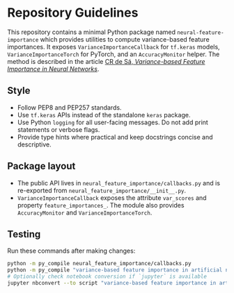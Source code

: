 # Repository Guidelines

This repository contains a minimal Python package named `neural-feature-importance` which provides utilities to compute variance-based feature importances. It exposes `VarianceImportanceCallback` for `tf.keras` models, `VarianceImportanceTorch` for PyTorch, and an `AccuracyMonitor` helper. The method is described in the article [CR de Sá, *Variance-based Feature Importance in Neural Networks*](https://doi.org/10.1007/978-3-030-33778-0_24).

## Style
- Follow PEP8 and PEP257 standards.
- Use `tf.keras` APIs instead of the standalone `keras` package.
- Use Python `logging` for all user-facing messages. Do not add print statements or verbose flags.
- Provide type hints where practical and keep docstrings concise and descriptive.

## Package layout
- The public API lives in `neural_feature_importance/callbacks.py` and is re-exported from `neural_feature_importance/__init__.py`.
- `VarianceImportanceCallback` exposes the attribute `var_scores` and property `feature_importances_`. The module also provides `AccuracyMonitor` and `VarianceImportanceTorch`.

## Testing
Run these commands after making changes:

```bash
python -m py_compile neural_feature_importance/callbacks.py
python -m py_compile "variance-based feature importance in artificial neural networks.ipynb" 2>&1 | head
# Optionally check notebook conversion if `jupyter` is available
jupyter nbconvert --to script "variance-based feature importance in artificial neural networks.ipynb" --stdout | head
```

